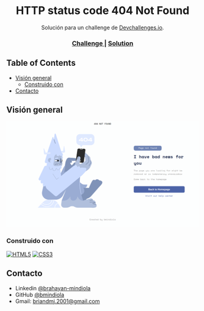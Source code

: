 
<!-- Please update value in the {}  -->

<h1 align="center">HTTP status code 404 Not Found</h1>

<div align="center">
   Solución para un challenge de  <a href="http://devchallenges.io" target="_blank">Devchallenges.io</a>.
</div>

<div align="center">
  <h3>
    <a href="https://devchallenges.io/challenges/wBunSb7FPrIepJZAg0sY" target="_blank">
      Challenge
    </a>
    <span> | </span>
    <a href="https://bmindiola.github.io/404-Not-Found/" target="_blank">
      Solution
    </a>
  </h3>
</div>

<!-- TABLE OF CONTENTS -->

## Table of Contents

- [Visión general](#Visión-general)
  - [Construido con](#Construido-con)
- [Contacto](#contacto)

<!-- Visión general -->

## Visión general

![screenshot](https://github.com/bmindiola/404-Not-Found/blob/main/images/screenshot-page.png)

### Construido con

<!-- This section should list any major frameworks that you built your project using. Here are a few examples.-->

[![HTML5](https://img.shields.io/badge/html5-F06529?style=for-the-badge&logo=html5&logoColor=white&labelColor=E34C26)]()
[![CSS3](https://img.shields.io/badge/CSS3-2965F1?style=for-the-badge&logo=css3&logoColor=white&labelColor=264DE4)]()


## Contacto

- Linkedin [@brahayan-mindiola](https://www.linkedin.com/in/brahayan-mindiola)
- GitHub [@bmindiola](https://github.com/bmindiola)
- Gmail: briandmj.2001@gmail.com
